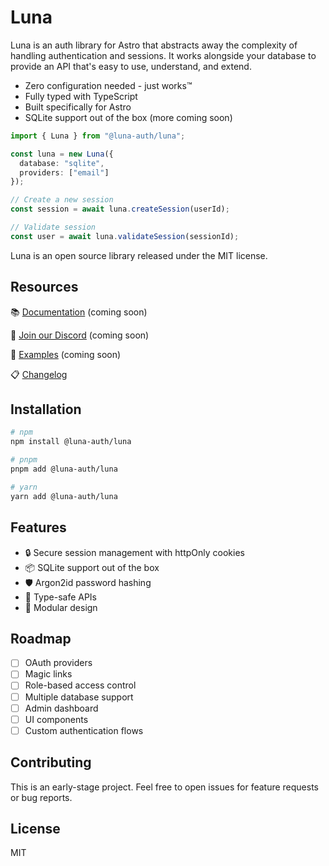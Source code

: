 # Luna

Luna is an auth library for Astro that abstracts away the complexity of handling authentication and sessions. It works alongside your database to provide an API that's easy to use, understand, and extend.

- Zero configuration needed - just works™
- Fully typed with TypeScript
- Built specifically for Astro
- SQLite support out of the box (more coming soon)

```typescript
import { Luna } from "@luna-auth/luna";

const luna = new Luna({
  database: "sqlite",
  providers: ["email"]
});

// Create a new session
const session = await luna.createSession(userId);

// Validate session
const user = await luna.validateSession(sessionId);
```

Luna is an open source library released under the MIT license.

## Resources

📚 [Documentation](https://docs.luna-auth.dev) (coming soon)

💬 [Join our Discord](https://discord.gg/luna-auth) (coming soon)

🚀 [Examples](https://github.com/luna-auth/examples) (coming soon)

📋 [Changelog](CHANGELOG.md)

## Installation

```bash
# npm
npm install @luna-auth/luna

# pnpm
pnpm add @luna-auth/luna

# yarn
yarn add @luna-auth/luna
```

## Features

- 🔒 Secure session management with httpOnly cookies
- 📦 SQLite support out of the box
- 🛡️ Argon2id password hashing
- 🚦 Type-safe APIs
- 🧩 Modular design

## Roadmap

- [ ] OAuth providers
- [ ] Magic links
- [ ] Role-based access control
- [ ] Multiple database support
- [ ] Admin dashboard
- [ ] UI components
- [ ] Custom authentication flows

## Contributing

This is an early-stage project. Feel free to open issues for feature requests or bug reports.

## License

MIT
